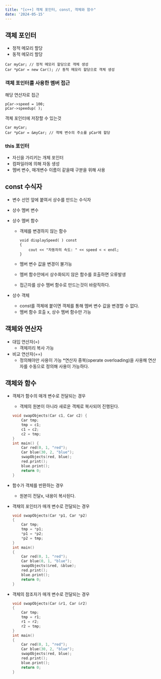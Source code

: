 ```yaml
---
title: "[c++] 객체 포인터, const, 객체와 함수"
date: '2024-05-15'  
---
```

## 객체 포인터
- 정적 메모리 할당
- 동적 메모리 할당
```
Car myCar; // 정적 메모리 할당으로 객체 생성
Car *pCar = new Car(); // 동적 메모리 할당으로 객체 생성
```

### 객체 포인터를 사용한 멤버 접근
해당 연산자로 접근
```
pCar->speed = 100;
pCar->speedup( );
```
객체 포인터에 저장할 수 있는것
```
Car myCar;
Car *pCar = &myCar; // 객체 변수의 주소를 pCar에 할당
```

### this 포인터
- 자신을 가리키는 개체 포인터
- 컴파일러에 의해 자동 생성
- 멤버 변수, 매개변수 이름이 같을때 구분을 위해 사용

## const 수식자
- 변수 선언 앞에 붙여서 상수를 만드는 수식자

- 상수 멤버 변수
- 상수 멤버 함수
	- 객체를 변경하지 않는 함수
		```
		void displaySpeed( ) const
		{
			cout << "자동차의 속도: " << speed < < endl;
		}
		```
	- 멤버 변수 값을 변경이 불가능
	- 멤버 함수안에서 상수화되지 않은 함수를 호출하면 오류발생
	
	- 접근자를 상수 멤버 함수로 만드는것이 바람직하다.
- 상수 객체
	- const를 객체에 붙이면 객체를 통해 멤버 변수 값을 변경할 수 없다.
	- 멤버 함수 호출 x, 상수 멤버 함수만 가능

## 객체와 연산자
- 대입 연산자(=)
	- 객체끼리 복사 가능
- 비교 연산자(==)
	- 정의해야만 사용이 가능
*연산자 중복(operate overloading)을 사용해 연산자를 수동으로 정의해 사용이 가능하다.

## 객체와 함수
- 객체가 함수의 매개 변수로 전달되는 경우
	- 객체의 원본이 아니라 새로운 객체로 복사되어 진행된다.
	```cpp
	void swapObjects(Car c1, Car c2) {
		Car tmp;
		tmp = c1;
		c1 = c2; 
		c2 = tmp;
	}
	int main() {
		Car red(0, 1, "red");
		Car blue(30, 2, "blue");
		swapObjects(red, blue);
		red.print();
		blue.print();
		return 0;
	}
	```
- 함수가 객체를 반환하는 경우  
	- 원본이 전달x, 내용이 복사된다.

- 객채의 포인터가 매개 변수로 전달되는 경우
	```cpp
	void swapObjects(Car *p1, Car *p2)
	{
		Car tmp;
		tmp = *p1;
		*p1 = *p2;
		*p2 = tmp;
	}
	int main()
	{
		Car red(0, 1, "red");
		Car blue(0, 1, "blue");
		swapObjects(&red, &blue);
		red.print();
		blue.print();
		return 0;
	}
	```

- 객체의 참조자가 매개 변수로 전달되는 경우
	```cpp
	void swapObjects(Car &r1, Car &r2)
	{
		Car tmp;
		tmp = r1;
		r1 = r2;
		r2 = tmp;
	}
	int main()
	{
		Car red(0, 1, "red");
		Car blue(30, 2, "blue");
		swapObjects(red, blue);
		red.print();
		blue.print();
		return 0;
	}
	```